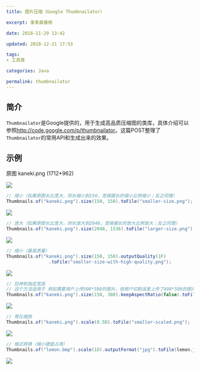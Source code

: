 ```yaml
---
title: 图片压缩（Google Thumbnailator）

excerpt: 拿来直接用

date: 2018-11-29 13:42

updated: 2018-12-21 17:53

tags:
- 工具类

categories: Java

permalink: thumbnailator
---
```




## 简介

`Thumbnailator`是Google提供的，用于生成高品质压缩图的类库，具体介绍可以参照<http://code.google.com/p/thumbnailator>。这篇POST整理了`Thumbnailator`的常用API和生成出来的效果。



## 示例

原图 kaneki.png (1712*962)

![](/images/thumbnailator/kaneki.png)



~~~java
// 缩小（如果原图长比宽大，则长缩小到150，宽根据长的缩小比例缩小；反之同理）
Thumbnails.of("kaneki.png").size(150, 150).toFile("smaller-size.png");
~~~

![](/images/thumbnailator/smaller-size.png)



~~~java
// 放大（如果原图长比宽大，则长放大到2048，宽根据长的放大比例放大；反之同理）
Thumbnails.of("kaneki.png").size(2048, 1536).toFile("larger-size.png");
~~~

![](/images/thumbnailator/larger-size.png)



~~~java
// 缩小（最高质量）
Thumbnails.of("kaneki.png").size(150, 150).outputQuality(1F)
                .toFile("smaller-size-with-high-quality.png");
~~~

![](/images/thumbnailator/smaller-size-with-high-quality.png)



~~~java
// 拉伸到指定宽高
// 这个方法适用于 例如需要用户上传500*500的图片，但用户切割误差上传了498*500的图片，为了不让图片两边显示出白色背景细线，所以把图片拉伸到500*500
Thumbnails.of("kaneki.png").size(150, 300).keepAspectRatio(false).toFile("fixed-size.png");
~~~

![](/images/thumbnailator/fixed-size.png)



~~~java
// 等比缩放
Thumbnails.of("kaneki.png").scale(0.5D).toFile("smaller-scaled.png");
~~~

![](/images/thumbnailator/smaller-scaled.png)



~~~java
// 格式转换（缩小硬盘占用）
Thumbnails.of("lemon.bmp").scale(1D).outputFormat("jpg").toFile(lemon.jpg");
~~~

![](/images/thumbnailator/lemon.jpg)